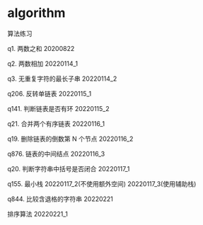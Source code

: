 # algorithm

算法练习

q1. 两数之和 20200822

q2. 两数相加 20220114_1

q3. 无重复字符的最长子串 20220114_2

q206. 反转单链表 20220115_1

q141. 判断链表是否有环 20220115_2

q21. 合并两个有序链表 20220116_1

q19. 删除链表的倒数第 N 个节点 20220116_2

q876. 链表的中间结点 20220116_3

q20. 判断字符串中括号是否闭合 20220117_1

q155. 最小栈 20220117_2(不使用额外空间) 20220117_3(使用辅助栈)

q844. 比较含退格的字符串 20220221

排序算法 20220221_1
